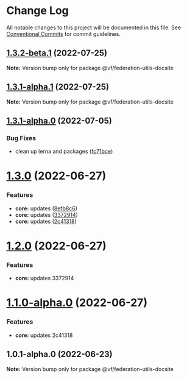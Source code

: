 # Change Log

All notable changes to this project will be documented in this file.
See [Conventional Commits](https://conventionalcommits.org) for commit guidelines.

## [1.3.2-beta.1](https://vfuk-digital.visualstudio.com/Digital/_git/lib-web-federation-utils/compare/@vf/federation-utils-docsite@1.3.1-alpha.0...@vf/federation-utils-docsite@1.3.2-beta.1) (2022-07-25)

**Note:** Version bump only for package @vf/federation-utils-docsite





## [1.3.1-alpha.1](https://dev.azure.com/vfuk-digital/Digital/_git/lib-web-federation-utils/compare/@vf/federation-utils-docsite@1.3.1-alpha.0...@vf/federation-utils-docsite@1.3.1-alpha.1) (2022-07-25)

**Note:** Version bump only for package @vf/federation-utils-docsite





## [1.3.1-alpha.0](https://vfuk-digital.visualstudio.com/Digital/_git/lib-web-federation-utils/compare/@vf/federation-utils-docsite@1.3.0...@vf/federation-utils-docsite@1.3.1-alpha.0) (2022-07-05)


### Bug Fixes

* clean up lerna and packages ([fc71bce](https://vfuk-digital.visualstudio.com/Digital/_git/lib-web-federation-utils/commits/fc71bceea2880b9d479d95903c6eea67fc2ee27f))





# [1.3.0](https://vfuk-digital.visualstudio.com/Digital/_git/lib-web-federation-utils/compare/@vf/federation-utils-docsite@1.0.1-alpha.0...@vf/federation-utils-docsite@1.3.0) (2022-06-27)


### Features

* **core:** updates ([8efb8c6](https://vfuk-digital.visualstudio.com/Digital/_git/lib-web-federation-utils/commits/8efb8c677d8ae781f4d6fe858223952749a49b73))
* **core:** updates ([3372914](https://vfuk-digital.visualstudio.com/Digital/_git/lib-web-federation-utils/commits/3372914eb8059873dae677c1db41418c6c5c9793))
* **core:** updates ([2c41318](https://vfuk-digital.visualstudio.com/Digital/_git/lib-web-federation-utils/commits/2c413188f59c6a09bed731a994e05d814caf84d2))





# [1.2.0](/compare/@vf/federation-utils-docsite@1.1.0-alpha.0...@vf/federation-utils-docsite@1.2.0) (2022-06-27)


### Features

* **core:** updates 3372914





# [1.1.0-alpha.0](/compare/@vf/federation-utils-docsite@1.0.1-alpha.0...@vf/federation-utils-docsite@1.1.0-alpha.0) (2022-06-27)


### Features

* **core:** updates 2c41318





## 1.0.1-alpha.0 (2022-06-23)

**Note:** Version bump only for package @vf/federation-utils-docsite
